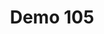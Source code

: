 ---
layout: laucher
title: "Demo 105"
permalink: /laucher/demo105/
demo: "http://ion-book.github.io/demo105/"
repo: "https://github.com/ion-book/demo105"
---